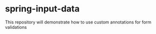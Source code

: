 # spring-input-data

This repository will demonstrate how to use custom annotations for form validations